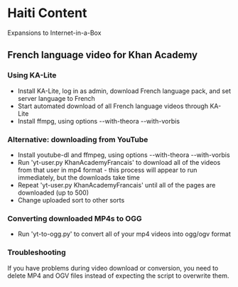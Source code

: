# Haiti Content

Expansions to Internet-in-a-Box

## French language video for Khan Academy

### Using KA-Lite

* Install KA-Lite, log in as admin, download French language pack, and set server language to French
* Start automated download of all French language videos through KA-Lite
* Install ffmpg, using options --with-theora --with-vorbis

### Alternative: downloading from YouTube

* Install youtube-dl and ffmpeg, using options --with-theora --with-vorbis
* Run 'yt-user.py KhanAcademyFrancais' to download all of the videos from that user in mp4 format - this process will appear to run immediately, but the downloads take time
* Repeat 'yt-user.py KhanAcademyFrancais' until all of the pages are downloaded (up to 500)
* Change uploaded sort to other sorts

### Converting downloaded MP4s to OGG

* Run 'yt-to-ogg.py' to convert all of your mp4 videos into ogg/ogv format

### Troubleshooting

If you have problems during video download or conversion, you need to delete MP4 and OGV files instead of expecting the script to overwrite them.

